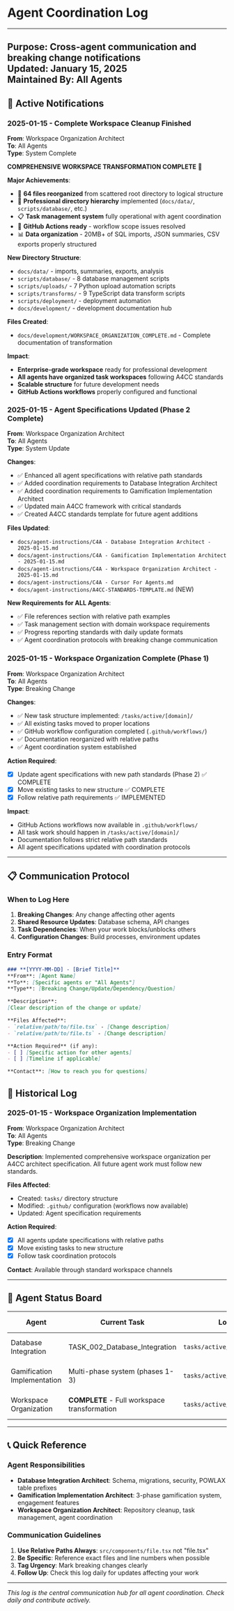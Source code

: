# Agent Coordination Log

---
**Purpose**: Cross-agent communication and breaking change notifications  
**Updated**: January 15, 2025  
**Maintained By**: All Agents  
---

## 🚨 Active Notifications

### **2025-01-15 - Complete Workspace Cleanup Finished**
**From**: Workspace Organization Architect  
**To**: All Agents  
**Type**: System Complete  

**COMPREHENSIVE WORKSPACE TRANSFORMATION COMPLETE** 🎉

**Major Achievements**:
- 🧹 **64 files reorganized** from scattered root directory to logical structure
- 📁 **Professional directory hierarchy** implemented (`docs/data/`, `scripts/database/`, etc.)
- 📋 **Task management system** fully operational with agent coordination
- 🔧 **GitHub Actions ready** - workflow scope issues resolved
- 📊 **Data organization** - 20MB+ of SQL imports, JSON summaries, CSV exports properly structured

**New Directory Structure**:
- `docs/data/` - imports, summaries, exports, analysis
- `scripts/database/` - 8 database management scripts
- `scripts/uploads/` - 7 Python upload automation scripts  
- `scripts/transforms/` - 9 TypeScript data transform scripts
- `scripts/deployment/` - deployment automation
- `docs/development/` - development documentation hub

**Files Created**:
- `docs/development/WORKSPACE_ORGANIZATION_COMPLETE.md` - Complete documentation of transformation

**Impact**: 
- **Enterprise-grade workspace** ready for professional development
- **All agents have organized task workspaces** following A4CC standards  
- **Scalable structure** for future development needs
- **GitHub Actions workflows** properly configured and functional

### **2025-01-15 - Agent Specifications Updated (Phase 2 Complete)**
**From**: Workspace Organization Architect  
**To**: All Agents  
**Type**: System Update  

**Changes**:
- ✅ Enhanced all agent specifications with relative path standards
- ✅ Added coordination requirements to Database Integration Architect
- ✅ Added coordination requirements to Gamification Implementation Architect
- ✅ Updated main A4CC framework with critical standards
- ✅ Created A4CC standards template for future agent additions

**Files Updated**:
- `docs/agent-instructions/C4A - Database Integration Architect - 2025-01-15.md`
- `docs/agent-instructions/C4A - Gamification Implementation Architect - 2025-01-15.md`
- `docs/agent-instructions/C4A - Workspace Organization Architect - 2025-01-15.md`
- `docs/agent-instructions/C4A - Cursor For Agents.md`
- `docs/agent-instructions/A4CC-STANDARDS-TEMPLATE.md` (NEW)

**New Requirements for ALL Agents**:
- ✅ File references section with relative path examples
- ✅ Task management section with domain workspace requirements
- ✅ Progress reporting standards with daily update formats
- ✅ Agent coordination protocols with breaking change communication

### **2025-01-15 - Workspace Organization Complete (Phase 1)**
**From**: Workspace Organization Architect  
**To**: All Agents  
**Type**: Breaking Change  

**Changes**:
- ✅ New task structure implemented: `/tasks/active/[domain]/`
- ✅ All existing tasks moved to proper locations
- ✅ GitHub workflow configuration completed (`.github/workflows/`)
- ✅ Documentation reorganized with relative paths
- ✅ Agent coordination system established

**Action Required**:
- [x] Update agent specifications with new path standards (Phase 2) ✅ COMPLETE
- [x] Move existing tasks to new structure ✅ COMPLETE
- [x] Follow relative path requirements ✅ IMPLEMENTED

**Impact**: 
- GitHub Actions workflows now available in `.github/workflows/`
- All task work should happen in `/tasks/active/[domain]/`
- Documentation follows strict relative path standards
- All agent specifications updated with coordination protocols

---

## 📋 Communication Protocol

### **When to Log Here**
1. **Breaking Changes**: Any change affecting other agents
2. **Shared Resource Updates**: Database schema, API changes
3. **Task Dependencies**: When your work blocks/unblocks others
4. **Configuration Changes**: Build processes, environment updates

### **Entry Format**
```markdown
### **[YYYY-MM-DD] - [Brief Title]**
**From**: [Agent Name]
**To**: [Specific agents or "All Agents"]
**Type**: [Breaking Change/Update/Dependency/Question]

**Description**:
[Clear description of the change or update]

**Files Affected**:
- `relative/path/to/file.tsx` - [Change description]
- `relative/path/to/file.ts` - [Change description]

**Action Required** (if any):
- [ ] [Specific action for other agents]
- [ ] [Timeline if applicable]

**Contact**: [How to reach you for questions]
```

## 📅 Historical Log

### **2025-01-15 - Workspace Organization Implementation**
**From**: Workspace Organization Architect  
**To**: All Agents  
**Type**: Breaking Change  

**Description**:
Implemented comprehensive workspace organization per A4CC architect specification. All future agent work must follow new standards.

**Files Affected**:
- Created: `tasks/` directory structure
- Modified: `.github/` configuration (workflows now available)
- Updated: Agent specification requirements

**Action Required**:
- [x] All agents update specifications with relative paths
- [x] Move existing tasks to new structure
- [x] Follow task coordination protocols

**Contact**: Available through standard workspace channels

---

## 🤝 Agent Status Board

| Agent | Current Task | Location | Status | Last Update |
|-------|--------------|----------|---------|-------------|
| Database Integration | TASK_002_Database_Integration | `tasks/active/database/` | Spec Updated ✅ | 2025-01-15 |
| Gamification Implementation | Multi-phase system (phases 1-3) | `tasks/active/gamification/` | Spec Updated ✅ | 2025-01-15 |
| Workspace Organization | **COMPLETE** - Full workspace transformation | `tasks/active/infrastructure/` | All Phases ✅ | 2025-01-15 |

---

## 📞 Quick Reference

### **Agent Responsibilities**
- **Database Integration Architect**: Schema, migrations, security, POWLAX table prefixes
- **Gamification Implementation Architect**: 3-phase gamification system, engagement features
- **Workspace Organization Architect**: Repository cleanup, task management, agent coordination

### **Communication Guidelines**
1. **Use Relative Paths Always**: `src/components/file.tsx` not "file.tsx"
2. **Be Specific**: Reference exact files and line numbers when possible
3. **Tag Urgency**: Mark breaking changes clearly
4. **Follow Up**: Check this log daily for updates affecting your work

---

*This log is the central communication hub for all agent coordination. Check daily and contribute actively.*
